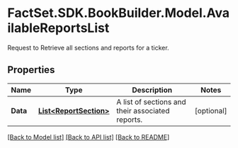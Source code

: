 # FactSet.SDK.BookBuilder.Model.AvailableReportsList
Request to Retrieve all sections and reports for a ticker.

## Properties

Name | Type | Description | Notes
------------ | ------------- | ------------- | -------------
**Data** | [**List&lt;ReportSection&gt;**](ReportSection.md) | A list of sections and their associated reports. | [optional] 

[[Back to Model list]](../README.md#documentation-for-models) [[Back to API list]](../README.md#documentation-for-api-endpoints) [[Back to README]](../README.md)

